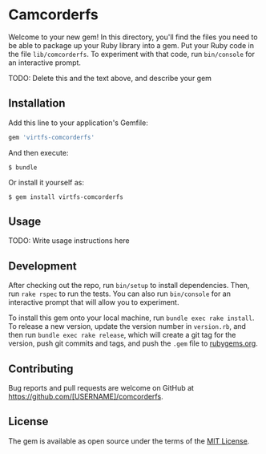# Camcorderfs

Welcome to your new gem! In this directory, you'll find the files you need to be able to package up your Ruby library into a gem. Put your Ruby code in the file `lib/comcorderfs`. To experiment with that code, run `bin/console` for an interactive prompt.

TODO: Delete this and the text above, and describe your gem

## Installation

Add this line to your application's Gemfile:

```ruby
gem 'virtfs-comcorderfs'
```

And then execute:

    $ bundle

Or install it yourself as:

    $ gem install virtfs-comcorderfs

## Usage

TODO: Write usage instructions here

## Development

After checking out the repo, run `bin/setup` to install dependencies. Then, run `rake rspec` to run the tests. You can also run `bin/console` for an interactive prompt that will allow you to experiment.

To install this gem onto your local machine, run `bundle exec rake install`. To release a new version, update the version number in `version.rb`, and then run `bundle exec rake release`, which will create a git tag for the version, push git commits and tags, and push the `.gem` file to [rubygems.org](https://rubygems.org).

## Contributing

Bug reports and pull requests are welcome on GitHub at https://github.com/[USERNAME]/comcorderfs.


## License

The gem is available as open source under the terms of the [MIT License](http://opensource.org/licenses/MIT).

